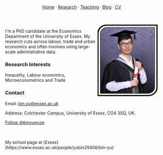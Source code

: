 <p align="center">
  <a href="https://binyueconomics.github.io/">Home</a>
  ·
  <a href="https://binyueconomics.github.io/research">Research</a>
    ·
  <a href="https://binyueconomics.github.io/teaching">Teaching</a>
  ·
  <a href="https://binyueconomics.github.io/blog">Blog</a>
  ·
  <a href="https://binyueconomics.github.io/CV">CV</a>
</p>

<br>
<br>

<img align="right" width="200" height="240" src="/assets/images/IMG_2739.JPG">

I'm a PhD candidate at the Economics Department of the University of Essex. My research cuts across labour, trade and urban economics and often involves using large-scale administrative data.  

### Research Interests
Inequality, Labour economics, Microeconometrics and Trade
 
### Contact
Email: <bin.yu@essex.ac.uk>

Address: Colchester Campus, University of Essex, CO4 3SQ, UK. 

<a href="https://twitter.com/binyuecon?ref_src=twsrc%5Etfw" class="twitter-follow-button" data-show-count="false">Follow @binyuecon</a><script async src="https://platform.twitter.com/widgets.js" charset="utf-8"></script>

<br>
<br>
My school page at [Essex](https://www.essex.ac.uk/people/yubin29406/bin-yu)
